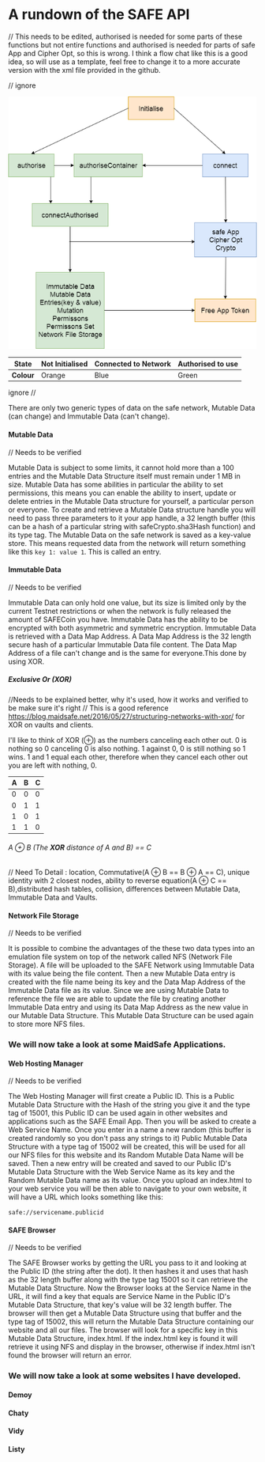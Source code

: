 # A rundown of the SAFE API

// This needs to be edited, authorised is needed for some parts of these functions but not entire functions and authorised is needed for parts of safe App and Cipher Opt, so this is wrong. I think a flow chat like this is a good idea, so will use as a template, feel free to change it to a more accurate version with the xml file provided in the github.

// ignore


![picture](./1.png)

State  | Not Initialised   | Connected to Network  |   Authorised to use
--|---|---|--
**Colour**  |Orange   | Blue   |  Green

ignore //

There are only two generic types of data on the safe network, Mutable Data (can change) and Immutable Data (can't change).  

#### Mutable Data
// Needs to be verified

Mutable Data is subject to some limits, it cannot hold more than a 100 entries and the Mutable Data Structure itself must remain under 1 MB in size. Mutable Data has some abilities in particular the ability to set permissions, this means you can enable the ability to insert, update or delete entries in the Mutable Data structure for yourself, a particular person or everyone. To create and retrieve a Mutable Data structure handle you will need to pass three parameters to it your app handle, a 32 length buffer (this can be a hash of a particular string with safeCrypto.sha3Hash function) and its type tag. The Mutable Data on the safe network is saved as a key-value store. This means requested data from the network will return something like this `key 1: value 1`. This is called an entry.



#### Immutable Data
// Needs to be verified

Immutable Data can only hold one value, but its size is limited only by the current Testnet restrictions or when the network is fully released the amount of SAFECoin you have. Immutable Data has the ability to be encrypted with both asymmetric and symmetric encryption. Immutable Data is retrieved with a Data Map Address. A Data Map Address is the 32 length secure hash of a particular Immutable Data file content. The Data Map Address of a file can't change and is the same for everyone.This done by using XOR.

##### Exclusive Or (XOR)
//Needs to be explained better, why it's used, how it works and verified to be make sure it's right
// This is a good reference https://blog.maidsafe.net/2016/05/27/structuring-networks-with-xor/ for XOR on vaults and clients.

I'll like to think of XOR (⊕) as the numbers canceling each other out. 0 is nothing so 0 canceling 0 is also nothing. 1 against 0, 0 is still nothing so 1 wins. 1 and 1 equal each other, therefore when they cancel each other out you are left with nothing, 0.

A  | B  |C |   
--|---|---
0  | 0 | 0
0  | 1 | 1
1  | 0 | 1
1  | 1 | 0

###### A ⊕ B (The **XOR** distance of A and B) == C

// Need To Detail : location, Commutative(A ⊕ B == B ⊕ A == C), unique identity with 2 closest nodes, ability to reverse equation(A ⊕ C == B),distributed hash tables, collision, differences between Mutable Data, Immutable Data and Vaults.

#### Network File Storage
// Needs to be verified

It is possible to combine the advantages of the these two data types into an emulation file system on top of the network called NFS (Network File Storage). A file will be uploaded to the SAFE
Network using Immutable Data with its value being the file content. Then a new Mutable Data entry is created with the file name being its key and the Data Map Address of the Immutable Data file as its value. Since we are using Mutable Data to reference the file we are able to update the file by creating another Immutable Data entry and using its Data Map Address as the new value in our Mutable Data Structure. This Mutable Data Structure can be used again to store more NFS files.

### We will now take a look at some MaidSafe Applications.

#### Web Hosting Manager
// Needs to be verified

The Web Hosting Manager will first create a Public ID. This is a Public Mutable Data Structure with the Hash of the string you give it and the type tag of 15001, this Public ID can be used again in other websites and applications such as the SAFE Email App. Then you will be asked to create a Web Service Name. Once you enter in a name a new random (this buffer is created randomly so you don't pass any strings to it) Public Mutable Data Structure with a type tag of 15002 will be created, this will be used for all our NFS files for this website and its Random Mutable Data Name will be saved. Then a new entry will be created and saved to our Public ID's Mutable Data Structure with the Web Service Name as its key and the Random Mutable Data name as its value. Once you upload an index.html to your web service you will be then able to navigate to your own website, it will have a URL which looks something like this:
```
safe://servicename.publicid
```
#### SAFE Browser
// Needs to be verified


The SAFE Browser works by getting the URL you pass to it and looking at the Public ID (the string after the dot). It then hashes it and uses that hash as the 32 length buffer along with the type tag 15001 so it can retrieve the Mutable Data Structure. Now the Browser looks at the Service Name in the URL, it will find a key that equals are Service Name in the Public ID's Mutable Data Structure, that key's value will be 32 length buffer. The browser will then get a Mutable Data Structure using that buffer and the type tag of 15002, this will return the Mutable Data Structure containing our website and all our files. The browser will look for a specific key in this Mutable Data Structure, index.html. If the index.html key is found it will retrieve it using NFS and display in the browser, otherwise if index.html isn't found the browser will return an error.

### We will now take a look at some websites I have developed.

#### Demoy
#### Chaty
#### Vidy
#### Listy
